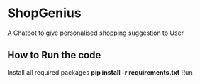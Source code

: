 # ShopGenius
A Chatbot to give personalised shopping suggestion to User

## How to Run the code
Install all required packages
 **pip install -r requirements.txt**
Run
